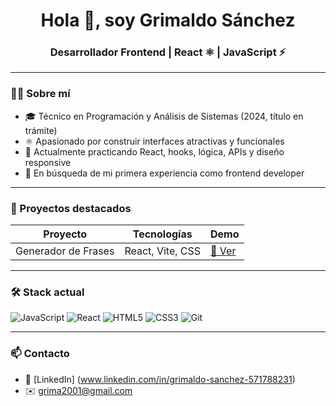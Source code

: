 <h1 align="center">Hola 👋, soy Grimaldo Sánchez</h1>
<h3 align="center">Desarrollador Frontend | React ⚛️ | JavaScript ⚡</h3>

---

### 👨‍💻 Sobre mí

- 🎓 Técnico en Programación y Análisis de Sistemas (2024, título en trámite)
- ⚛️ Apasionado por construir interfaces atractivas y funcionales
- 🧠 Actualmente practicando React, hooks, lógica, APIs y diseño responsive
- 🚀 En búsqueda de mi primera experiencia como frontend developer

---

### 🚀 Proyectos destacados

| Proyecto | Tecnologías | Demo |
|---------|--------------|------|
| Generador de Frases | React, Vite, CSS | [🔗 Ver](https://generador-de-frases-blush.vercel.app/) |

---

### 🛠️ Stack actual

![JavaScript](https://img.shields.io/badge/-JavaScript-yellow)
![React](https://img.shields.io/badge/-React-61DAFB?logo=react&logoColor=white)
![HTML5](https://img.shields.io/badge/-HTML5-E34F26?logo=html5&logoColor=white)
![CSS3](https://img.shields.io/badge/-CSS3-1572B6?logo=css3)
![Git](https://img.shields.io/badge/-Git-F05032?logo=git&logoColor=white)

---

### 📫 Contacto

- 💼 [LinkedIn] (www.linkedin.com/in/grimaldo-sanchez-571788231)
- ✉️ grima2001@gmail.com
